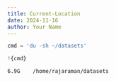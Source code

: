 ```yaml
---
title: Current-Location
date: 2024-11-16
author: Your Name
---
```


```python
cmd = 'du -sh ~/datasets'
```


```python
!{cmd}
```

    6.9G	/home/rajaraman/datasets



```python

```
